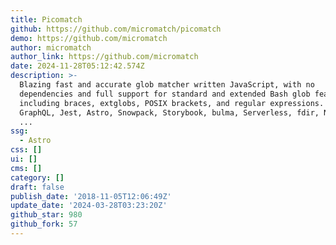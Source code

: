 ```yaml
---
title: Picomatch
github: https://github.com/micromatch/picomatch
demo: https://github.com/micromatch
author: micromatch
author_link: https://github.com/micromatch
date: 2024-11-28T05:12:42.574Z
description: >-
  Blazing fast and accurate glob matcher written JavaScript, with no
  dependencies and full support for standard and extended Bash glob features,
  including braces, extglobs, POSIX brackets, and regular expressions. Used by
  GraphQL, Jest, Astro, Snowpack, Storybook, bulma, Serverless, fdir, Netlify,
  ...
ssg:
  - Astro
css: []
ui: []
cms: []
category: []
draft: false
publish_date: '2018-11-05T12:06:49Z'
update_date: '2024-03-28T03:23:20Z'
github_star: 980
github_fork: 57
---
```

